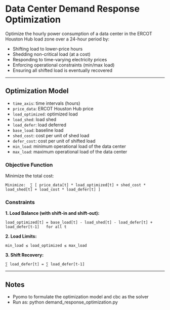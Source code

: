 
# Data Center Demand Response Optimization

Optimize the hourly power consumption of a data center in the ERCOT Houston Hub load zone over a 24-hour period by:

- Shifting load to lower-price hours  
- Shedding non-critical load (at a cost)  
- Responding to time-varying electricity prices  
- Enforcing operational constraints (min/max load)  
- Ensuring all shifted load is eventually recovered

---

## Optimization Model

- `time_axis`: time intervals (hours)
- `price_data`: ERCOT Houston Hub price 
- `load_optimized`: optimized load
- `load_shed`: load shed 
- `load_defer`: load deferred 
- `base_load`: baseline load
- `shed_cost`: cost per unit of shed load
- `defer_cost`: cost per unit of shifted load
- `min_load`: minimum operational load of the data center
- `max_load`: maximum operational load of the data center

### Objective Function

Minimize the total cost:

```
Minimize:  ∑ [ price_data[t] * load_optimized[t] + shed_cost * load_shed[t] + load_cost * load_defer[t] ]
```

### Constraints

**1. Load Balance (with shift-in and shift-out):**

```
load_optimized[t] = base_load[t] - load_shed[t] - load_defer[t] + load_defer[t-1]   for all t
```

**2. Load Limits:**

```
min_load ≤ load_optimized ≤ max_load
```

**3. Shift Recovery:**

```
∑ load_defer[t] = ∑ load_defer[t-1]
```

---

## Notes

- Pyomo to formulate the optimization model and cbc as the solver
- Run as: python demand_response_optimization.py